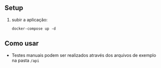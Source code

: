 ## Setup

1. subir a aplicação:
   ```shell
   docker-compose up -d
   ```

## Como usar

- Testes manuais podem ser realizados através dos arquivos de exemplo na pasta `/api`
